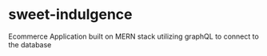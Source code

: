# sweet-indulgence
Ecommerce Application built on MERN stack utilizing graphQL to connect to the database
